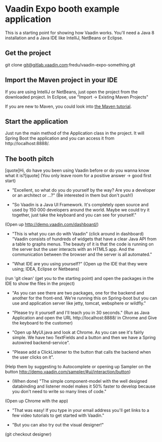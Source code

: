 # Vaadin Expo booth example application

This is a starting point for showing how Vaadin works. You'll need a Java 8 installation and a Java IDE like IntelliJ, NetBeans or Eclipse. 

## Get the project

git clone git@gitlab.vaadin.com:fredu/vaadin-expo-something.git

## Import the Maven project in your IDE

If you are using IntelliJ or NetBeans, just open the project from the downloaded project. In Eclipse, use "Import -> Existing Maven Projects"

If you are new to Maven, you could look into [the Maven tutorial](https://vaadin.com/blog/-/blogs/the-maven-essentials-for-the-impatient-developer).

## Start the application

Just run the main method of the Application class in the project. It will Spring Boot the application and you can access it from http://localhost:8888/.

## The booth pitch

[quote]Hi, do have you been using Vaadin before or do you wanna know what it is?[quote] (You only leave room for a positive answer -> good first start)

* "Excellent, so what do you do yourself by the way? Are you a developer or an architect or ...?" (Be interested in them but don't push!)

* "So Vaadin is a Java UI Framework. It's completely open source and used by 150 000 developers around the world. Maybe we could try it together, just take the keyboard and you can see for yourself."

(Open up http://demo.vaadin.com/dashboard/)

* "This is what you can do with Vaadin" (click around in dashboard) "Vaadin consists of hundreds of widgets that have a clear Java API from a table to graphs menus. The beauty of it is that the code is running on the server but the user interacts with an HTML5 app. And the communication between the browser and the server is all automated."

* "What IDE are you using yourself?" (Open up the IDE that they were using; IDEA, Eclipse or Netbeans)

(run 'git clean' (get you to the starting point) and open the packages in the IDE to show the files in the project)

* "As you can see there are two packages, one for the backend and another for the front-end. We're running this on Spring-boot but you can use and application server like jetty, tomcat, websphere or wildfly."

* "Please try it yourself and I'll teach you in 30 seconds." (Run as Java Application and open the URL http://localhost:8888/ in Chrome and Give the keyboard to the customer)

* "Open up MyUI.java and look at Chrome. As you can see it's fairly simple. We have two TextFields and a button and then we have a Spring autowired backend-service".

* "Please add a ClickListener to the button that calls the backend when the user clicks on it".

(Help them by suggesting to Autocomplete or opening up Sampler on the button http://demo.vaadin.com/sampler/#ui/interaction/button)

* (When done) "The simple component-model with the well designed databinding and listener model makes it 50% faster to develop because you don't need to write so many lines of code."

(Open up Chrome with the app)

* "That was easy! If you type in your email address you'll get links to a few video tutorials to get started with Vaadin."

* "But you can also try out the visual designer!"

(git checkout designer)


